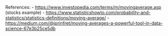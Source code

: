References:
    - https://www.investopedia.com/terms/m/movingaverage.asp (stocks example)
    - https://www.statisticshowto.com/probability-and-statistics/statistics-definitions/moving-average/
    - https://medium.com/@jprinfret/moving-averages-a-powerful-tool-in-data-science-67e3b25ce5db

